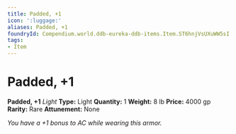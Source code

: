 ```yaml
---
title: Padded, +1
icon: ':luggage:'
aliases: Padded, +1
foundryId: Compendium.world.ddb-eureka-ddb-items.Item.ST6hnjVsUXuWW5sI
tags:
- Item
---
```


# Padded, +1

**Padded, +1**
_Light_
**Type:** Light
**Quantity:** 1
**Weight:** 8 lb
**Price:** 4000 gp
**Rarity:** Rare
**Attunement:** None

*You have a +1 bonus to AC while wearing this armor.*